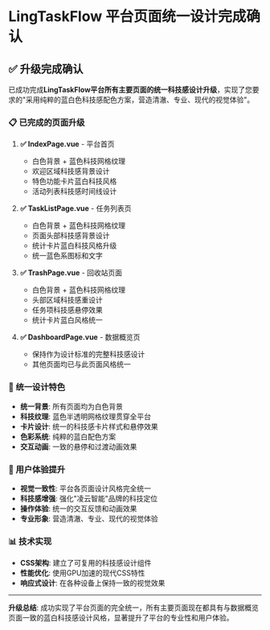 # LingTaskFlow 平台页面统一设计完成确认

## ✅ 升级完成确认

已成功完成**LingTaskFlow平台所有主要页面的统一科技感设计升级**，实现了您要求的"采用纯粹的蓝白色科技感配色方案，营造清澈、专业、现代的视觉体验"。

### 📋 已完成的页面升级

1. **✅ IndexPage.vue** - 平台首页
   - 白色背景 + 蓝色科技网格纹理
   - 欢迎区域科技感背景设计
   - 特色功能卡片蓝白科技风格
   - 活动列表科技感时间线设计

2. **✅ TaskListPage.vue** - 任务列表页  
   - 白色背景 + 蓝色科技网格纹理
   - 页面头部科技感背景设计
   - 统计卡片蓝白科技风格升级
   - 统一蓝色系图标和文字

3. **✅ TrashPage.vue** - 回收站页面
   - 白色背景 + 蓝色科技网格纹理  
   - 头部区域科技感重设计
   - 任务项科技感悬停效果
   - 统计卡片蓝白风格统一

4. **✅ DashboardPage.vue** - 数据概览页
   - 保持作为设计标准的完整科技感设计
   - 其他页面均已与此页面风格统一

### 🎨 统一设计特色

- **统一背景**: 所有页面均为白色背景
- **科技纹理**: 蓝色半透明网格纹理贯穿全平台
- **卡片设计**: 统一的科技感卡片样式和悬停效果
- **色彩系统**: 纯粹的蓝白配色方案
- **交互动画**: 一致的悬停和过渡动画效果

### 🎯 用户体验提升

- **视觉一致性**: 平台各页面设计风格完全统一
- **科技感增强**: 强化"凌云智能"品牌的科技定位
- **操作体验**: 统一的交互反馈和动画效果
- **专业形象**: 营造清澈、专业、现代的视觉体验

### 📊 技术实现

- **CSS架构**: 建立了可复用的科技感设计组件
- **性能优化**: 使用GPU加速的现代CSS特性
- **响应式设计**: 在各种设备上保持一致的视觉效果

---

**升级总结**: 成功实现了平台页面的完全统一，所有主要页面现在都具有与数据概览页面一致的蓝白科技感设计风格，显著提升了平台的专业性和用户体验。
